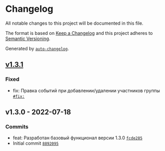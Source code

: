 # Changelog

All notable changes to this project will be documented in this file.

The format is based on [Keep a Changelog](https://keepachangelog.com/en/1.0.0/)
and this project adheres to [Semantic Versioning](https://semver.org/spec/v2.0.0.html).

Generated by [`auto-changelog`](https://github.com/CookPete/auto-changelog).

## [v1.3.1](https://github.com/progryx/AgileCatBot/compare/v1.3.0...v1.3.1)

### Fixed

- fix: Правка событий при добавлении/удалении участников группы [`#fix:`](https://github.com/progryx/AgileCatBot/issues/fix:)

## v1.3.0 - 2022-07-18

### Commits

- feat: Разработан базовый функционал версии 1.3.0 [`fcde285`](https://github.com/progryx/AgileCatBot/commit/fcde28530e705577e76bb484a2c6f294f1fe5151)
- Initial commit [`8892095`](https://github.com/progryx/AgileCatBot/commit/88920952e3dbb964799c9fd95f7d695fb06680c3)
